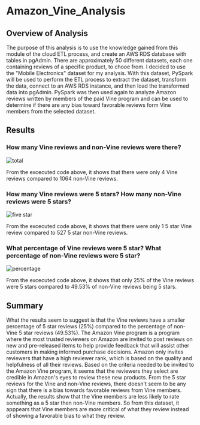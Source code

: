 # Amazon_Vine_Analysis


## Overview of Analysis

The purpose of this analysis is to use the knowledge gained from this module of the cloud ETL process, and create an AWS RDS database with tables in pgAdmin. There are approximately 50 different datasets, each one containing reviews of a specific product, to chooe from. I decided to use the "Mobile Electronics" dataset for my analysis. With this dataset, PySpark will be used to perform the ETL process to extract the dataset, transform the data, connect to an AWS RDS instance, and then load the transformed data into pgAdmin. PySpark was then used again to analyze Amazon reviews written by members of the paid Vine program and can be used to determine if there are any bias toward favorable reviews form Vine members from the selected dataset. 


## Results

### How many Vine reviews and non-Vine reviews were there?
  
![total](https://user-images.githubusercontent.com/75760493/121084590-71a3f080-c7a6-11eb-89ae-1b81138546b4.PNG)

From the excecuted code above, it shows that there were only 4 Vine reviews compared to 1064 non-Vine reviews.


### How many Vine reviews were 5 stars? How many non-Vine reviews were 5 stars?

![five star](https://user-images.githubusercontent.com/75760493/121083715-613f4600-c7a5-11eb-91d4-514611f10de1.PNG)
  
From the excecuted code above, it shows that there were only 1 5 star Vine review compared to 527 5 star non-Vine reviews. 


### What percentage of Vine reviews were 5 star? What percentage of non-Vine reviews were 5 star?

![percentage](https://user-images.githubusercontent.com/75760493/121084748-a57f1600-c7a6-11eb-8094-0a9195a7766d.PNG)

From the excecuted code above, it shows that only 25% of the Vine reviews were 5 stars compared to 49.53% of non-Vine reviews being 5 stars.


## Summary

What the results seem to suggest is that the Vine reviews have a smaller percentage of 5 star reviews (25%) compared to the percentage of non-Vine 5 star reviews (49.53%). The Amazon Vine program is a program where the most trusted reviewers on Amazon are invited to post reviews on new and pre-released items to help provide feedback that will assist other customers in making informed purchase decisions. Amazon only invites reviewers that have a high reviewer rank, which is based on the quality and helpfulness of all their reviews. Based on the criteria needed to be invited to the Amazon Vine program, it seems that the reviewers they select are credible in Amazon's eyes to review these new products. From the 5 star reviews for the Vine and non-Vine reviews, there doesn't seem to be any sign that there is a bias towards favorable reviews from Vine members. Actually, the results show that the Vine members are less likely to rate something as a 5 star then non-Vine members. So from this dataset, it apppears that Vine members are more critical of what they review instead of showing a favorable bias to what they review. 


